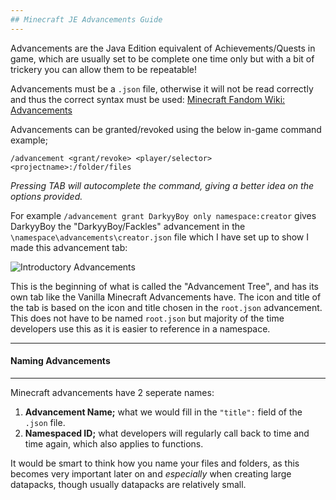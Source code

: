 ```yaml
---
## Minecraft JE Advancements Guide
---
```

Advancements are the Java Edition equivalent of Achievements/Quests in game,
which are usually set to be complete one time only but with a bit of trickery you can
allow them to be repeatable!

Advancements must be a `.json` file, otherwise it will not be read correctly
and thus the correct syntax must be used:
[Minecraft Fandom Wiki: Advancements](https://minecraft.fandom.com/wiki/Advancement/JSON_format)

Advancements can be granted/revoked using the below  in-game command example;
```
/advancement <grant/revoke> <player/selector> <projectname>:/folder/files
```
*Pressing TAB will autocomplete the command, giving a better idea on the*
*options provided.*

For  example `/advancement grant DarkyyBoy only namespace:creator` gives DarkyyBoy the
"DarkyyBoy/Fackles" advancement in the `\namespace\advancements\creator.json`
file which I have set up to show I made this advancement tab:

![Introductory Advancements](https://raw.github.com/Fackles/Minecraft-Datapack-Template/main/images/Adva101+Creator.png)

This is the beginning of what is called the "Advancement Tree", and has its own
tab like the Vanilla Minecraft Advancements have. The icon and title of the tab
is based on the icon and title chosen in the `root.json` advancement. This does
not have to be named `root.json` but majority of the time developers use this as
it is easier to reference in a namespace.

---
#### Naming Advancements
---
Minecraft advancements have 2 seperate names:
1) **Advancement Name;** what we would fill in the `"title":` field of the `.json`
file.
2) **Namespaced ID;** what developers will regularly call back to time and time again,
which also applies to functions.

It would be smart to think how you name your files and folders, as this becomes
very important later on and *especially* when creating large datapacks, though
usually datapacks are relatively small.
